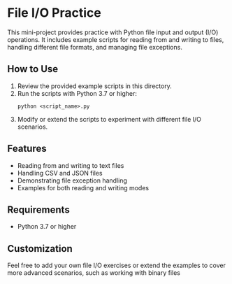 # File I/O Practice

This mini-project provides practice with Python file input and output (I/O) operations. It includes example scripts for reading from and writing to files, handling different file formats, and managing file exceptions.

## How to Use

1. Review the provided example scripts in this directory.
2. Run the scripts with Python 3.7 or higher:
   ```
   python <script_name>.py
   ```
3. Modify or extend the scripts to experiment with different file I/O scenarios.

## Features

- Reading from and writing to text files
- Handling CSV and JSON files
- Demonstrating file exception handling
- Examples for both reading and writing modes

## Requirements

- Python 3.7 or higher

## Customization

Feel free to add your own file I/O exercises or extend the examples to cover more advanced scenarios, such as working with binary files